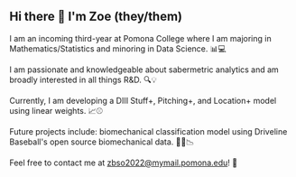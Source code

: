 ## Hi there 👋 I'm Zoe (they/them)

I am an incoming third-year at Pomona College where I am majoring in Mathematics/Statistics and minoring in Data Science. 📊💻

I am passionate and knowledgeable about sabermetric analytics and am broadly interested in all things R&D. 🔍💡

Currently, I am developing a DIII Stuff+, Pitching+, and Location+ model using linear weights. 📈⚾

Future projects include: biomechanical classification model using Driveline Baseball's open source biomechanical data. 🏋️‍♀️📉

Feel free to contact me at zbso2022@mymail.pomona.edu! 📧
